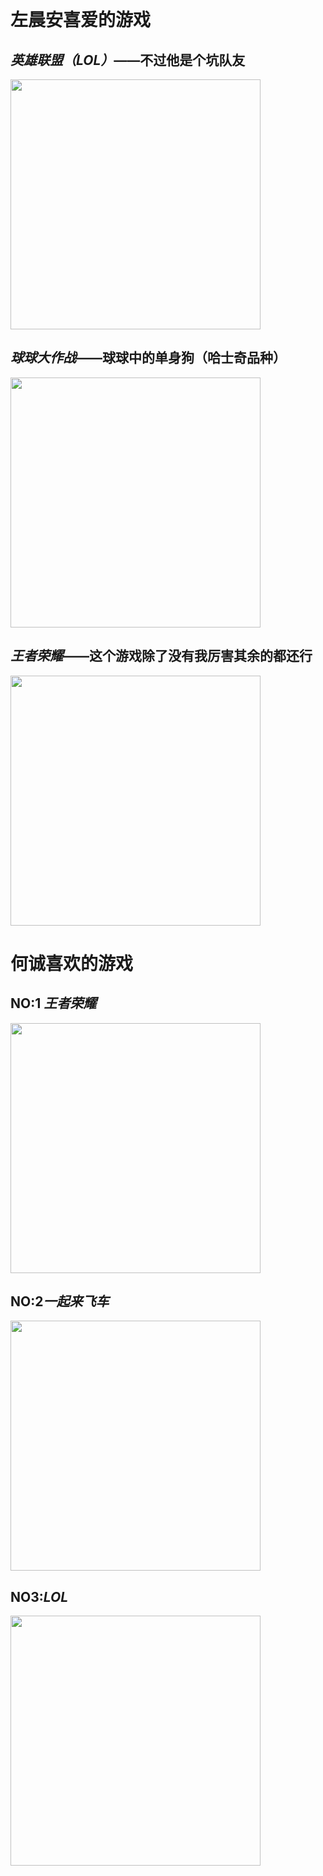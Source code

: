 <script>
var _hmt = _hmt || [];
(function() {
  var hm = document.createElement("script");
  hm.src = "https://hm.baidu.com/hm.js?b90fdbaa24cdd65d97960d2037ea2b8b";
  var s = document.getElementsByTagName("script")[0]; 
  s.parentNode.insertBefore(hm, s);
})();
</script>

<HTML>
  <head>
    <title>左晨安喜爱的游戏</title>
  </head>
      <body>
      <p>
        <H1>左晨安喜爱的游戏</H1>
        <h2><em>英雄联盟（LOL）</em>——不过他是个坑队友</h2>
        <img src="http://att.bbs.duowan.com/forum/201312/07/155555dbdarary661ruy1u.gif" width="400" height="400" /> <br>
        <h2><em>球球大作战</em>——球球中的单身狗（哈士奇品种）</h2>
        <img src="http://r3.ykimg.com/0541040855D745096A0A4F3B79BCC5A3" width="400" height="400"/><br>
        <h2><em>王者荣耀</em>——这个游戏除了没有我厉害其余的都还行</h2>
         <img src="http://n.sinaimg.cn/97973/transform/20160603/9UBJ-fxsvenx3182989.jpg" width="400" height="400"/><br>
        <p>
	<h1>何诚喜欢的游戏</h1>
	<h2>NO:1 <em>王者荣耀</em></h2>
	   <img src="http://img1.imgtn.bdimg.com/it/u=1099310122,1404713181&fm=23&gp=0.jpg" width="400" height="400"/><br>
	<h2>NO:2<em>一起来飞车</em></h2>
	<img src="https://timgsa.baidu.com/timg?                      image&quality=80&size=b9999_10000&sec=1490675598009&di=91334eac9fabeeb352eb10a3ff8b0fb5&imgtype=0&src=http%3A%2F%2Fwww.xp510.com%2Fshouji%        2Fuploadfile%2F2016%2F0908%2F20160908020038869.jpg" width="400" height="400"/><br>
	<h2>NO3:<em>LOL</em></h2>
	<img src="https://ss2.bdstatic.com/70cFvnSh_Q1YnxGkpoWK1HF6hhy/it/u=849741006,4050927972&fm=23&gp=0.jpg" width="400" height="400"/><br>
</p>
      </body>
</HTML>
